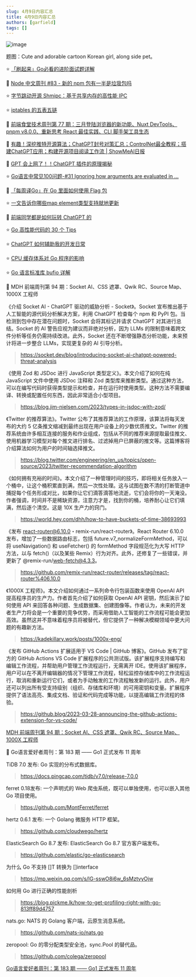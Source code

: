 ```yaml
---
slug: 4月9日内容汇总
title: 4月9日内容汇总
authors: [garfield]
tags: []
---
```


![image](https://img.alicdn.com/imgextra/i3/O1CN01AjgrL01ifZMDpdUyP_!!6000000004440-2-tps-1344-896.png_1200x1200.jpg)

题图：Cute and adorable cartoon Korean girl, along side pet。

⭐️ [「刷起来」Go必看的进阶面试题详解](https://mp.weixin.qq.com/s/2iOkW5h7x-1wdYe51vMemw)

📒 [Node 中文周刊 #83 - 新的 npm 包有一半是垃圾包吗](https://mp.weixin.qq.com/s/OKpGMYsHIrak06LGmeD5JA)

⭐️ [字节跳动开源 Shmipc：基于共享内存的高性能 IPC](https://mp.weixin.qq.com/s/f8SoJELaBoieePwMtRlj-Q)

⭐️ [iptables 的五表五链](https://mp.weixin.qq.com/s/D0FqiY5pPE9pJ-6AFMbZWQ)

📒 [前端食堂技术周刊第 77 期：三月登陆浏览器的新功能、Nuxt DevTools、pnpm v8.0.0、重新思考 React 最佳实践、CLI 脚手架工具生态](https://juejin.cn/post/7217780935536705591)

📒 [有趣！深挖推特开源算法；ChatGPT封号对策汇总；ControlNet最全教程；搭建ChatGPT应用；构建开源项目阅读工作流 | ShowMeAI日报](https://juejin.cn/post/7217741020372910137)

📒 [GPT 会上网了！！ChatGPT 插件的原理揭秘](https://mp.weixin.qq.com/s/30Cnls4jqNjAHDipWruxdw)

⭐️ [Go语言中常见100问题-#31 Ignoring how arguments are evaluated in ...](https://mp.weixin.qq.com/s/cuJAYXGOleUt0FG5brX8ng)

📒 [「每周译Go」在 Go 里面如何使用 Flag 包](https://mp.weixin.qq.com/s/ZmZwEUsyna1YlflGPX-2Bg)

⭐️ [一文告诉你哪些map element类型支持就地更新](https://mp.weixin.qq.com/s/0TnAPFib82KC-BIL-uhMWw)

📒 [前端同学都是如何玩转 ChatGPT 的](https://mp.weixin.qq.com/s/b7LByqI5mEVuTqs2YNibIQ)

⭐️ [Go 高性能代码的 30 个 Tips](https://mp.weixin.qq.com/s/E5R09RHPhnTy59iuLZJoaw)

⭐️ [ChatGPT 如何辅助我的开发日常](https://mp.weixin.qq.com/s/7qKWdpffFG90qWXMsr_VhQ)

⭐️ [CPU 缓存体系对 Go 程序的影响](https://mp.weixin.qq.com/s/Yi0eGTzrT7mtkpebmLXqVA)

⭐️ [Go 语言标准库 bufio 详解](https://mp.weixin.qq.com/s/aP9bT4UL1MK5EDx18WfvmQ)

📒 MDH 前端周刊第 94 期：Socket AI、CSS 遮罩、Qwik RC、Source Map、1000X 工程师

《介绍 Socket AI - ChatGPT 驱动的威胁分析 - Socket》。Socket 宣布推出基于人工智能的源代码分析解决方案，利用 ChatGPT 检查每个 npm 和 PyPI 包。当检测到包中存在潜在问题时，Socket 会将其标记并请求 ChatGPT 对其进行总结。Socket 的 AI 警告应视为建议而非绝对分析，因为 LLMs 的限制意味着跨文件分析等任务仍需持续改进。此外，Socket 还在不断增强静态分析功能，未来预计将进一步整合 LLMs，实现更复杂的 AI 引导分析。

> https://socket.dev/blog/introducing-socket-ai-chatgpt-powered-threat-analysis

《使用 Zod 和 JSDoc 进行 JavaScript 类型定义》。本文介绍了如何在纯 JavaScript 文件中使用 JSDoc 注释和 Zod 类型库来推断类型。通过这种方法，可以在编写代码时获得类型提示和检查，并在运行时使用类型。这种方法不需要编译、转换或配置任何东西，因此非常适合小型项目。

> https://blog.jim-nielsen.com/2023/types-in-jsdoc-with-zod/

《Twitter 的推荐算法》。Twitter 公布了其推荐算法的工作原理，该算法将每天发布的大约 5 亿条推文缩减到最终出现在用户设备上的少数优质推文。Twitter 的推荐系统由许多相互连接的服务和作业组成，包括从不同的推荐来源提取最佳推文、使用机器学习模型对每个推文进行排名、过滤掉用户已屏蔽的推文等。这篇博客将介绍算法如何为用户的时间轴选择推文。

> https://blog.twitter.com/engineering/en_us/topics/open-source/2023/twitter-recommendation-algorithm

《如何拥有充裕的时间》。本文介绍了一种管理时间的技巧，即将相关任务放入一个桶中，让这个桶积累直到满，然后一次性处理。这与试图在数不清的打断管道中捕捉每个任务形成对比，如果你让它们滴答滴答地流逝，它们会将你的一天淹没。作者强调，时间并不是稀缺资源，注意力才是，找到你的桶，培养耐心让它们填满，然后逐个清空。这是 10X 生产力的窍门。

> https://world.hey.com/dhh/how-to-have-buckets-of-time-38693993

《发布 react-router@6.10.0・remix-run/react-router》。React Router 6.10.0 发布，增加了一些数据路由标志，包括 future.v7_normalizeFormMethod，可以将 useNavigation() 和 useFetcher() 的 formMethod 字段规范化为大写 HTTP 方法，以与 fetch()（以及某些 Remix）行为对齐。此外，还修复了一些错误，并更新了 @remix-run/web-fetch@4.3.3。

> https://github.com/remix-run/react-router/releases/tag/react-router%406.10.0

《1000X 工程师》。本文介绍如何通过一系列命令行包装函数来使用 OpenAI API 提高程序员的生产力。作者首先介绍了如何获取 OpenAI API 密钥，然后演示了如何使用 API 来回答各种问题、生成数据集、创建图像等。作者认为，未来的开发者生产力将会是一个重要的竞争优势，而采用借助人工智能的工作流程可能会更加高效。虽然这并不意味着程序员将被替代，但它提供了一种解决模糊领域中更大问题的有趣新方法。

> https://kadekillary.work/posts/1000x-eng/

《发布 GitHub Actions 扩展适用于 VS Code | GitHub 博客》。GitHub 发布了官方的 GitHub Actions VS Code 扩展程序的公共测试版。该扩展程序支持编写和编辑工作流程，并帮助用户管理工作流程运行，无需离开 IDE。使用该扩展程序，用户可以在不离开编辑器的情况下管理工作流程，轻松监控存储库中的工作流程运行，取消和重新运行它们，或者为手动触发的工作流程触发新的运行。此外，用户还可以列出所有受支持级别（组织、存储库和环境）的可用密钥和变量。扩展程序提供了语法高亮、集成文档、验证和代码完成等功能，以提高编辑工作流程的体验。

> https://github.blog/2023-03-28-announcing-the-github-actions-extension-for-vs-code/

[MDH 前端周刊第 94 期：Socket AI、CSS 遮罩、Qwik RC、Source Map、1000X 工程师](https://mdhweekly.com/weekly/issue-0094)

📒 Go语言爱好者周刊：第 183 期 —— Go1 正式发布 11 周年

TiDB 7.0 发布: Go 实现的分布式数据库。

> https://docs.pingcap.com/tidb/v7.0/release-7.0.0

ferret 0.18发布: 一个声明式的 Web 爬虫系统，既可以单独使用，也可以嵌入其他 Go 项目使用。

> https://github.com/MontFerret/ferret

hertz 0.6.1 发布: 一个 Golang 微服务 HTTP 框架。

> https://github.com/cloudwego/hertz

ElasticSearch Go 8.7 发布: ElasticSearch Go 8.7 官方客户端发布。

> https://github.com/elastic/go-elasticsearch

为什么 Go 不支持 []T 转换为 []interface

> https://mp.weixin.qq.com/s/lG-sswO8i6w_6sMztvyOjw

如何用 Go 进行正确的性能剖析

> https://blog.pickme.lk/how-to-get-profiling-right-with-go-813ff89d4757

nats.go: NATS 的 Golang 客户端，云原生消息系统。

> https://github.com/nats-io/nats.go

zeropool: Go 的零分配类型安全池，sync.Pool 的替代品。

> https://github.com/colega/zeropool

[Go语言爱好者周刊：第 183 期 —— Go1 正式发布 11 周年](https://mp.weixin.qq.com/s/GrURoKwn9sdazO8UxQBxBQ)
